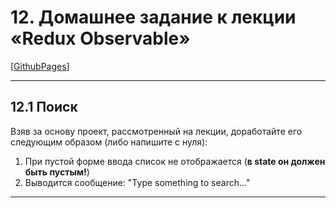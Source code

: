 # 12. Домашнее задание к лекции «Redux Observable»

[[GithubPages](https://igor-chazov.github.io/ra-hw-12_observable_1-search)]

---

## 12.1 Поиск

Взяв за основу проект, рассмотренный на лекции, доработайте его следующим образом (либо напишите с нуля):

1. При пустой форме ввода список не отображается (**в state он должен быть пустым!**)
2. Выводится сообщение: "Type something to search..."

---